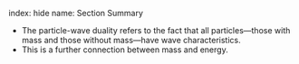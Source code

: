 index: hide
name: Section Summary

  * The particle-wave duality refers to the fact that all particles—those with mass and those without mass—have wave characteristics.
  * This is a further connection between mass and energy.
